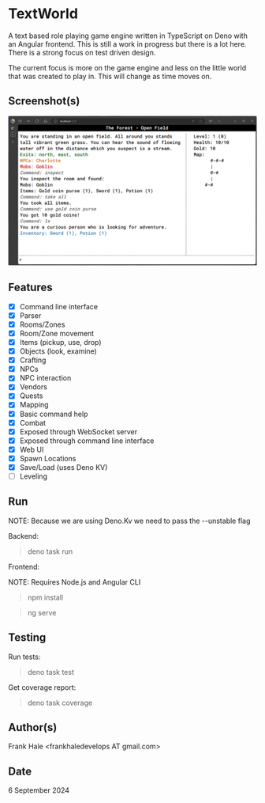 # TextWorld

A text based role playing game engine written in TypeScript on Deno with an
Angular frontend. This is still a work in progress but there is a lot here.
There is a strong focus on test driven design.

The current focus is more on the game engine and less on the little world that
was created to play in. This will change as time moves on.

## Screenshot(s)

![Screenshot](screenshots/game.png)

## Features

- [x] Command line interface
- [x] Parser
- [x] Rooms/Zones
- [x] Room/Zone movement
- [x] Items (pickup, use, drop)
- [x] Objects (look, examine)
- [x] Crafting
- [x] NPCs
- [x] NPC interaction
- [x] Vendors
- [x] Quests
- [x] Mapping
- [x] Basic command help
- [x] Combat
- [x] Exposed through WebSocket server
- [x] Exposed through command line interface
- [x] Web UI
- [x] Spawn Locations
- [x] Save/Load (uses Deno KV)
- [ ] Leveling

## Run

NOTE: Because we are using Deno.Kv we need to pass the --unstable flag

Backend:

> deno task run

Frontend:

NOTE: Requires Node.js and Angular CLI

> npm install

> ng serve

## Testing

Run tests:

> deno task test

Get coverage report:

> deno task coverage

## Author(s)

Frank Hale &lt;frankhaledevelops AT gmail.com&gt;

## Date

6 September 2024

